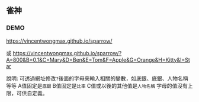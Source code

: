 ## 雀神

### DEMO 
https://vincentwongmax.github.io/sparrow/

或
https://vincentwongmax.github.io/sparrow/?A=800&B=0.1&C=Mary&D=Ben&E=Tom&F=Apple&G=Orange&H=Kitty&I=Star


說明:
可透過網址修改`?`後面的字母來輸入相關的變數，如底銀、底銀、人物名稱等等
A值固定是`底銀` 
B值固定是`比率`
C值或以後的其他值是`人物名稱`
字母的值沒有上限，可供自定義。
